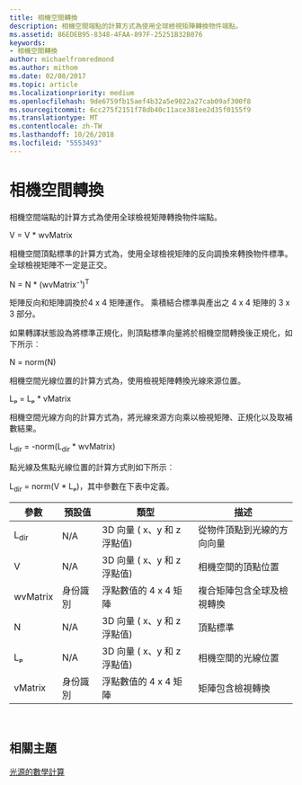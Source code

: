 ```yaml
---
title: 相機空間轉換
description: 相機空間端點的計算方式為使用全球檢視矩陣轉換物件端點。
ms.assetid: 86EDEB95-8348-4FAA-897F-25251B32B076
keywords:
- 相機空間轉換
author: michaelfromredmond
ms.author: mithom
ms.date: 02/08/2017
ms.topic: article
ms.localizationpriority: medium
ms.openlocfilehash: 9de6759fb15aef4b32a5e9022a27cab09af300f8
ms.sourcegitcommit: 6cc275f2151f78db40c11ace381ee2d35f0155f9
ms.translationtype: MT
ms.contentlocale: zh-TW
ms.lasthandoff: 10/26/2018
ms.locfileid: "5553493"
---
```

# <a name="camera-space-transformations"></a>相機空間轉換


相機空間端點的計算方式為使用全球檢視矩陣轉換物件端點。

V = V \* wvMatrix

相機空間頂點標準的計算方式為，使用全球檢視矩陣的反向調換來轉換物件標準。 全球檢視矩陣不一定是正交。

N = N \* (wvMatrix⁻¹)<sup>T</sup>

矩陣反向和矩陣調換於4 x 4 矩陣運作。 乘積結合標準與產出之 4 x 4 矩陣的 3 x 3 部分。

如果轉譯狀態設為將標準正規化，則頂點標準向量將於相機空間轉換後正規化，如下所示︰

N = norm(N)

相機空間光線位置的計算方式為，使用檢視矩陣轉換光線來源位置。

Lₚ = Lₚ \* vMatrix

相機空間光線方向的計算方式為，將光線來源方向乘以檢視矩陣、正規化以及取補數結果。

L<sub>dir</sub> = -norm(L<sub>dir</sub> \* wvMatrix)

點光線及焦點光線位置的計算方式則如下所示︰

L<sub>dir</sub> = norm(V \* Lₚ)，其中參數在下表中定義。

| 參數       | 預設值 | 類型                                          | 描述                                               |
|-----------------|---------------|-----------------------------------------------|-----------------------------------------------------------|
| L<sub>dir</sub> | N/A           | 3D 向量 ( x、y 和 z 浮點值) | 從物件頂點到光線的方向向量          |
| V               | N/A           | 3D 向量 ( x、y 和 z 浮點值) | 相機空間的頂點位置                           |
| wvMatrix        | 身份識別      | 浮點數值的 4 x 4 矩陣           | 複合矩陣包含全球及檢視轉換 |
| N               | N/A           | 3D 向量 ( x、y 和 z 浮點值) | 頂點標準                                             |
| Lₚ              | N/A           | 3D 向量 ( x、y 和 z 浮點值) | 相機空間的光線位置                            |
| vMatrix         | 身份識別      | 浮點數值的 4 x 4 矩陣           | 矩陣包含檢視轉換                      |

 

## <a name="span-idrelated-topicsspanrelated-topics"></a><span id="related-topics"></span>相關主題


[光源的數學計算](mathematics-of-lighting.md)

 

 




